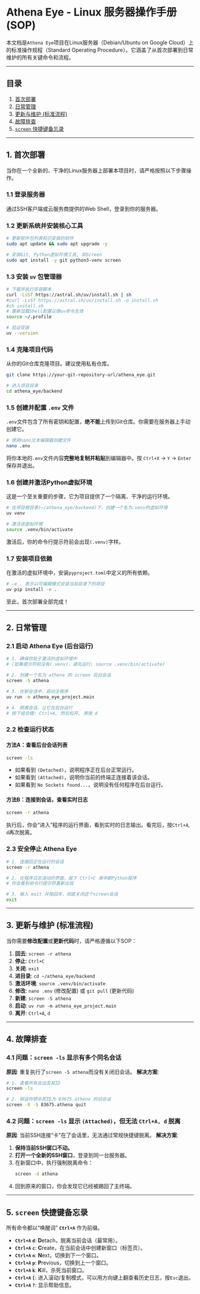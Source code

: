 # Athena Eye - Linux 服务器操作手册 (SOP)

本文档是`Athena Eye`项目在Linux服务器（Debian/Ubuntu on Google Cloud）上的标准操作规程（Standard Operating Procedure）。它涵盖了从首次部署到日常维护的所有关键命令和流程。

---

## 目录
1.  [首次部署](#1-首次部署)
2.  [日常管理](#2-日常管理)
3.  [更新与维护 (标准流程)](#3-更新与维护-标准流程)
4.  [故障排查](#4-故障排查)
5.  [`screen` 快捷键备忘录](#5-screen-快捷键备忘录)

---

## 1. 首次部署

当你在一个全新的、干净的Linux服务器上部署本项目时，请严格按照以下步骤操作。

### 1.1 登录服务器
通过SSH客户端或云服务商提供的Web Shell，登录到你的服务器。

### 1.2 更新系统并安装核心工具
```bash
# 更新软件包列表和已安装的软件
sudo apt update && sudo apt upgrade -y

# 安装Git, Python虚拟环境工具, 和Screen
sudo apt install -y git python3-venv screen
```

### 1.3 安装 `uv` 包管理器
```bash
# 下载并执行安装脚本
curl -LsSf https://astral.sh/uv/install.sh | sh
#curl -LsSf https://astral.sh/uv/install.sh -o install.sh
#sh install.sh
# 重新加载Shell配置以使uv命令生效
source ~/.profile

# 验证安装
uv --version
```

### 1.4 克隆项目代码
从你的Git仓库克隆项目。建议使用私有仓库。
```bash
git clone https://your-git-repository-url/athena_eye.git

# 进入项目目录
cd athena_eye/backend
```

### 1.5 创建并配置 `.env` 文件
`.env`文件包含了所有密钥和配置，**绝不能**上传到Git仓库。你需要在服务器上手动创建它。
```bash
# 使用nano文本编辑器创建文件
nano .env
```
将你本地的`.env`文件内容**完整地复制并粘贴**到编辑器中。按 `Ctrl+X` -> `Y` -> `Enter` 保存并退出。

### 1.6 创建并激活Python虚拟环境
这是一个至关重要的步骤，它为项目提供了一个隔离、干净的运行环境。
```bash
# 在项目根目录(~/athena_eye/backend)下，创建一个名为.venv的虚拟环境
uv venv

# 激活该虚拟环境
source .venv/bin/activate
```
激活后，你的命令行提示符前会出现`(.venv)`字样。

### 1.7 安装项目依赖
在激活的虚拟环境中，安装`pyproject.toml`中定义的所有依赖。
```bash
# -e . 表示以可编辑模式安装当前目录下的项目
uv pip install -e .
```
至此，首次部署全部完成！

---

## 2. 日常管理

### 2.1 启动 Athena Eye (后台运行)
```bash
# 1. 确保你处于激活的虚拟环境中
# (如果提示符前没有(.venv)，请先运行: source .venv/bin/activate)

# 2. 创建一个名为 athena 的 screen 后台会话
screen -S athena

# 3. 在新会话中，启动主程序
uv run -m athena_eye_project.main

# 4. 脱离会话，让它在后台运行
# 按下组合键: Ctrl+A, 然后松开, 再按 d
```

### 2.2 检查运行状态

#### 方法A：查看后台会话列表
```bash
screen -ls
```
-   如果看到 `(Detached)`，说明程序正在后台正常运行。
-   如果看到 `(Attached)`，说明你当前的终端正连接着该会话。
-   如果看到 `No Sockets found...`，说明没有任何程序在后台运行。

#### 方法B：连接到会话，查看实时日志
```bash
screen -r athena
```
执行后，你会“进入”程序的运行界面，看到实时的日志输出。看完后，按`Ctrl+A`, `d`再次脱离。

### 2.3 安全停止 Athena Eye
```bash
# 1. 连接回正在运行的会话
screen -r athena

# 2. 在程序日志滚动的界面，按下 Ctrl+C 来中断Python程序
# 你会看到命令行提示符重新出现

# 3. 输入 exit 并按回车，彻底关闭这个screen会话
exit
```

---

## 3. 更新与维护 (标准流程)

当你需要**修改配置**或**更新代码**时，请严格遵循以下SOP：

1.  **回去**: `screen -r athena`
2.  **停止**: `Ctrl+C`
3.  **关闭**: `exit`
4.  **进目录**: `cd ~/athena_eye/backend`
5.  **激活环境**: `source .venv/bin/activate`
6.  **修改**: `nano .env` (修改配置) 或 `git pull` (更新代码)
7.  **新建**: `screen -S athena`
8.  **启动**: `uv run -m athena_eye_project.main`
9.  **离开**: `Ctrl+A`, `d`

---

## 4. 故障排查

### 4.1 问题：`screen -ls` 显示有多个同名会话
**原因**: 重复执行了`screen -S athena`而没有关闭旧会话。
**解决方案**:
```bash
# 1. 查看所有会话及其ID
screen -ls

# 2. 假设你想杀死ID为 83675.athena 的旧会话
screen -X -S 83675.athena quit
```

### 4.2 问题：`screen -ls` 显示 `(Attached)`，但无法 `Ctrl+A, d` 脱离
**原因**: 当前SSH连接“卡”在了会话里，无法通过常规快捷键脱离。
**解决方案**:
1.  **保持当前SSH窗口不动。**
2.  **打开一个全新的SSH窗口**，登录到同一台服务器。
3.  在新窗口中，执行强制脱离命令：
    ```bash
    screen -d athena
    ```
4.  回到原来的窗口，你会发现它已经被踢回了主终端。

---

## 5. `screen` 快捷键备忘录

所有命令都以“唤醒词” **`Ctrl+A`** 作为前缀。

-   **`Ctrl+A` `d`**: **D**etach，脱离当前会话（最常用）。
-   **`Ctrl+A` `c`**: **C**reate，在当前会话中创建新窗口（标签页）。
-   **`Ctrl+A` `n`**: **N**ext，切换到下一个窗口。
-   **`Ctrl+A` `p`**: **P**revious，切换到上一个窗口。
-   **`Ctrl+A` `k`**: **K**ill，杀死当前窗口。
-   **`Ctrl+A` `[`**: 进入滚动/复制模式，可以用方向键上翻查看历史日志，按`Esc`退出。
-   **`Ctrl+A` `?`**: 显示帮助信息。